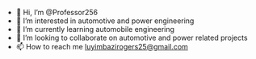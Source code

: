 - 👋 Hi, I’m @Professor256
- 👀 I’m interested in automotive and power engineering
- 🌱 I’m currently learning automobile engineering
- 💞️ I’m looking to collaborate on automotive and power related projects
- 📫 How to reach me luyimbazirogers25@gmail.com

<!---
Professor256/Professor256 is a ✨ special ✨ repository because its `README.md` (this file) appears on your GitHub profile.
You can click the Preview link to take a look at your changes.
--->
